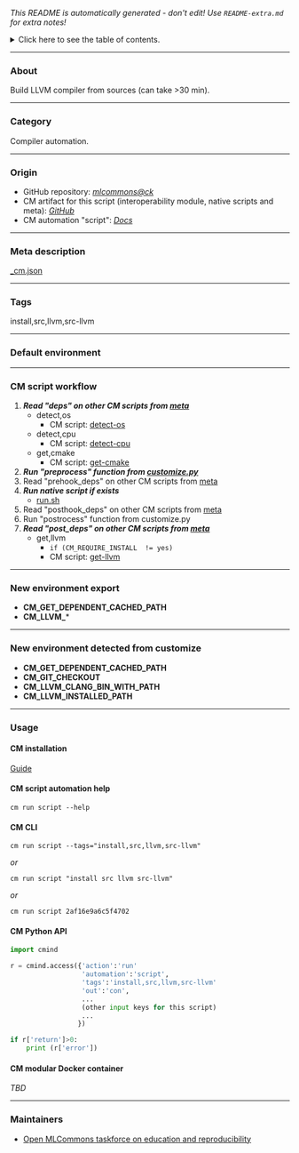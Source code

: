 *This README is automatically generated - don't edit! Use `README-extra.md` for extra notes!*

<details>
<summary>Click here to see the table of contents.</summary>

* [About](#about)
* [Category](#category)
* [Origin](#origin)
* [Meta description](#meta-description)
* [Tags](#tags)
* [Default environment](#default-environment)
* [CM script workflow](#cm-script-workflow)
* [New environment export](#new-environment-export)
* [New environment detected from customize](#new-environment-detected-from-customize)
* [Usage](#usage)
  * [ CM installation](#cm-installation)
  * [ CM script automation help](#cm-script-automation-help)
  * [ CM CLI](#cm-cli)
  * [ CM Python API](#cm-python-api)
  * [ CM modular Docker container](#cm-modular-docker-container)
* [Maintainers](#maintainers)

</details>

___
### About

Build LLVM compiler from sources (can take >30 min).

___
### Category

Compiler automation.
___
### Origin

* GitHub repository: *[mlcommons@ck](https://github.com/mlcommons/ck/tree/master/cm-mlops)*
* CM artifact for this script (interoperability module, native scripts and meta): *[GitHub](https://github.com/mlcommons/ck/tree/master/cm-mlops/script/install-llvm-src)*
* CM automation "script": *[Docs](https://github.com/octoml/ck/blob/master/docs/list_of_automations.md#script)*

___
### Meta description
[_cm.json](_cm.json)

___
### Tags
install,src,llvm,src-llvm

___
### Default environment

___
### CM script workflow

  1. ***Read "deps" on other CM scripts from [meta](https://github.com/mlcommons/ck/tree/master/cm-mlops/script/install-llvm-src/_cm.json)***
     * detect,os
       - CM script: [detect-os](https://github.com/mlcommons/ck/tree/master/cm-mlops/script/detect-os)
     * detect,cpu
       - CM script: [detect-cpu](https://github.com/mlcommons/ck/tree/master/cm-mlops/script/detect-cpu)
     * get,cmake
       - CM script: [get-cmake](https://github.com/mlcommons/ck/tree/master/cm-mlops/script/get-cmake)
  1. ***Run "preprocess" function from [customize.py](https://github.com/mlcommons/ck/tree/master/cm-mlops/script/install-llvm-src/customize.py)***
  1. Read "prehook_deps" on other CM scripts from [meta](https://github.com/mlcommons/ck/tree/master/cm-mlops/script/install-llvm-src/_cm.json)
  1. ***Run native script if exists***
     * [run.sh](https://github.com/mlcommons/ck/tree/master/cm-mlops/script/install-llvm-src/run.sh)
  1. Read "posthook_deps" on other CM scripts from [meta](https://github.com/mlcommons/ck/tree/master/cm-mlops/script/install-llvm-src/_cm.json)
  1. Run "postrocess" function from customize.py
  1. ***Read "post_deps" on other CM scripts from [meta](https://github.com/mlcommons/ck/tree/master/cm-mlops/script/install-llvm-src/_cm.json)***
     * get,llvm
       * `if (CM_REQUIRE_INSTALL  != yes)`
       - CM script: [get-llvm](https://github.com/mlcommons/ck/tree/master/cm-mlops/script/get-llvm)
___
### New environment export

* **CM_GET_DEPENDENT_CACHED_PATH**
* **CM_LLVM_***
___
### New environment detected from customize

* **CM_GET_DEPENDENT_CACHED_PATH**
* **CM_GIT_CHECKOUT**
* **CM_LLVM_CLANG_BIN_WITH_PATH**
* **CM_LLVM_INSTALLED_PATH**
___
### Usage

#### CM installation
[Guide](https://github.com/mlcommons/ck/blob/master/docs/installation.md)

#### CM script automation help
```cm run script --help```

#### CM CLI
`cm run script --tags="install,src,llvm,src-llvm"`

*or*

`cm run script "install src llvm src-llvm"`

*or*

`cm run script 2af16e9a6c5f4702`

#### CM Python API

```python
import cmind

r = cmind.access({'action':'run'
                  'automation':'script',
                  'tags':'install,src,llvm,src-llvm'
                  'out':'con',
                  ...
                  (other input keys for this script)
                  ...
                 })

if r['return']>0:
    print (r['error'])
```

#### CM modular Docker container
*TBD*
___
### Maintainers

* [Open MLCommons taskforce on education and reproducibility](https://github.com/mlcommons/ck/blob/master/docs/mlperf-education-workgroup.md)